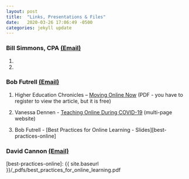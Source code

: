 ```yaml
---
layout: post
title:  "Links, Presentations & Files"
date:   2020-03-26 17:06:49 -0500
categories: jekyll update
---
```



### Bill Simmons, CPA [(Email)][bill-email]

1. 
1. 


### Bob Futrell [(Email)][bob-email]

1. Higher Education Chronicles – [Moving Online Now][moving-online]  (PDF - you have to register to view the article, but it is free)

1. Vanessa Dennen - [Teaching Online During COVID-19][teaching-online] (multi-page website)

1. Bob Futrell - [Best Practices for Online Learning - Slides][best-practices-online]


### David Cannon [(Email)][david-email]


[bill-email]: mailto:bsimmonscpa@gmail.com
[bob-email]: mailto:bob@bobfutrell.com
[david-email]: mailto:david.cannon@certtest.com
[moving-online]: https://connect.chronicle.com/CS-WC-2020-CoronavirusFreeReport_LP-SocialTraffic.html?CID=CSCHE20MARNLCTARR
[teaching-online]: https://vanessadennen.com/teaching-online-during-covid-19/
[best-practices-online]: {{ site.baseurl }}/_pdfs/best_practices_for_online_learning.pdf